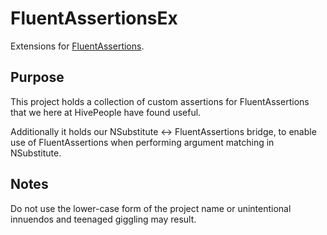 # FluentAssertionsEx #
Extensions for [FluentAssertions](http://www.fluentassertions.com/).

## Purpose ##
This project holds a collection of custom assertions for FluentAssertions that we here at HivePeople have found useful.

Additionally it holds our NSubstitute <-> FluentAssertions bridge, to enable use of FluentAssertions when performing
argument matching in NSubstitute.

## Notes ##
Do not use the lower-case form of the project name or unintentional innuendos and teenaged giggling may result.

